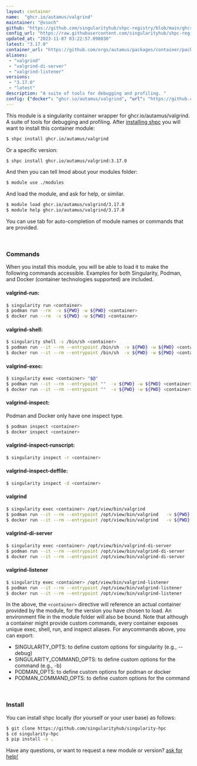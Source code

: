 ```yaml
---
layout: container
name:  "ghcr.io/autamus/valgrind"
maintainer: "@vsoch"
github: "https://github.com/singularityhub/shpc-registry/blob/main/ghcr.io/autamus/valgrind/container.yaml"
config_url: "https://raw.githubusercontent.com/singularityhub/shpc-registry/main/ghcr.io/autamus/valgrind/container.yaml"
updated_at: "2023-11-07 03:22:57.098030"
latest: "3.17.0"
container_url: "https://github.com/orgs/autamus/packages/container/package/valgrind"
aliases:
 - "valgrind"
 - "valgrind-di-server"
 - "valgrind-listener"
versions:
 - "3.17.0"
 - "latest"
description: "A suite of tools for debugging and profiling. "
config: {"docker": "ghcr.io/autamus/valgrind", "url": "https://github.com/orgs/autamus/packages/container/package/valgrind", "maintainer": "@vsoch", "description": "A suite of tools for debugging and profiling. ", "latest": {"3.17.0": "sha256:8d76ab0b31cb1ee748abd9618c101efeb3806507c1d31a5638b90c7feacb9e6b"}, "tags": {"3.17.0": "sha256:8d76ab0b31cb1ee748abd9618c101efeb3806507c1d31a5638b90c7feacb9e6b", "latest": "sha256:8d76ab0b31cb1ee748abd9618c101efeb3806507c1d31a5638b90c7feacb9e6b"}, "aliases": {"valgrind": "/opt/view/bin/valgrind", "valgrind-di-server": "/opt/view/bin/valgrind-di-server", "valgrind-listener": "/opt/view/bin/valgrind-listener"}}
---
```


This module is a singularity container wrapper for ghcr.io/autamus/valgrind.
A suite of tools for debugging and profiling. 
After [installing shpc](#install) you will want to install this container module:


```bash
$ shpc install ghcr.io/autamus/valgrind
```

Or a specific version:

```bash
$ shpc install ghcr.io/autamus/valgrind:3.17.0
```

And then you can tell lmod about your modules folder:

```bash
$ module use ./modules
```

And load the module, and ask for help, or similar.

```bash
$ module load ghcr.io/autamus/valgrind/3.17.0
$ module help ghcr.io/autamus/valgrind/3.17.0
```

You can use tab for auto-completion of module names or commands that are provided.

<br>

### Commands

When you install this module, you will be able to load it to make the following commands accessible.
Examples for both Singularity, Podman, and Docker (container technologies supported) are included.

#### valgrind-run:

```bash
$ singularity run <container>
$ podman run --rm  -v ${PWD} -w ${PWD} <container>
$ docker run --rm  -v ${PWD} -w ${PWD} <container>
```

#### valgrind-shell:

```bash
$ singularity shell -s /bin/sh <container>
$ podman run --it --rm --entrypoint /bin/sh  -v ${PWD} -w ${PWD} <container>
$ docker run --it --rm --entrypoint /bin/sh  -v ${PWD} -w ${PWD} <container>
```

#### valgrind-exec:

```bash
$ singularity exec <container> "$@"
$ podman run --it --rm --entrypoint ""  -v ${PWD} -w ${PWD} <container> "$@"
$ docker run --it --rm --entrypoint ""  -v ${PWD} -w ${PWD} <container> "$@"
```

#### valgrind-inspect:

Podman and Docker only have one inspect type.

```bash
$ podman inspect <container>
$ docker inspect <container>
```

#### valgrind-inspect-runscript:

```bash
$ singularity inspect -r <container>
```

#### valgrind-inspect-deffile:

```bash
$ singularity inspect -d <container>
```


#### valgrind

```bash
$ singularity exec <container> /opt/view/bin/valgrind
$ podman run --it --rm --entrypoint /opt/view/bin/valgrind   -v ${PWD} -w ${PWD} <container> -c " $@"
$ docker run --it --rm --entrypoint /opt/view/bin/valgrind   -v ${PWD} -w ${PWD} <container> -c " $@"
```


#### valgrind-di-server

```bash
$ singularity exec <container> /opt/view/bin/valgrind-di-server
$ podman run --it --rm --entrypoint /opt/view/bin/valgrind-di-server   -v ${PWD} -w ${PWD} <container> -c " $@"
$ docker run --it --rm --entrypoint /opt/view/bin/valgrind-di-server   -v ${PWD} -w ${PWD} <container> -c " $@"
```


#### valgrind-listener

```bash
$ singularity exec <container> /opt/view/bin/valgrind-listener
$ podman run --it --rm --entrypoint /opt/view/bin/valgrind-listener   -v ${PWD} -w ${PWD} <container> -c " $@"
$ docker run --it --rm --entrypoint /opt/view/bin/valgrind-listener   -v ${PWD} -w ${PWD} <container> -c " $@"
```



In the above, the `<container>` directive will reference an actual container provided
by the module, for the version you have chosen to load. An environment file in the
module folder will also be bound. Note that although a container
might provide custom commands, every container exposes unique exec, shell, run, and
inspect aliases. For anycommands above, you can export:

 - SINGULARITY_OPTS: to define custom options for singularity (e.g., --debug)
 - SINGULARITY_COMMAND_OPTS: to define custom options for the command (e.g., -b)
 - PODMAN_OPTS: to define custom options for podman or docker
 - PODMAN_COMMAND_OPTS: to define custom options for the command

<br>

### Install

You can install shpc locally (for yourself or your user base) as follows:

```bash
$ git clone https://github.com/singularityhub/singularity-hpc
$ cd singularity-hpc
$ pip install -e .
```

Have any questions, or want to request a new module or version? [ask for help!](https://github.com/singularityhub/singularity-hpc/issues)